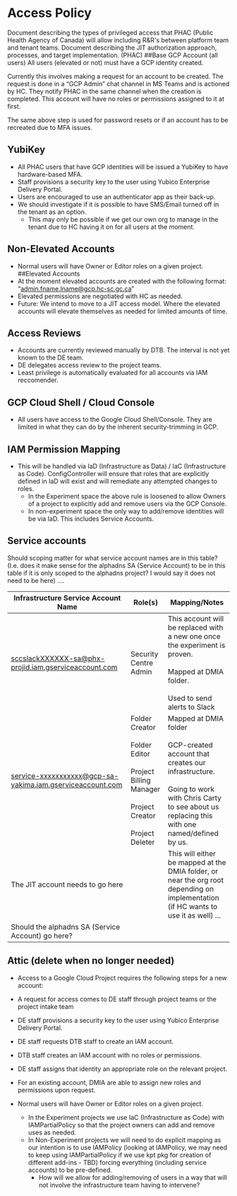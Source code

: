 # Access Policy
Document describing the types of privileged access that PHAC (Public Health Agency of Canada) will allow including R&R's between platform team and tenant teams. Document describing the JIT authorization approach, processes, and target implementation. (PHAC)
##Base GCP Account (all users)
All users (elevated or not) must have a GCP identity created.

Currently this involves making a request for an account to be created.  The request is done in a “GCP Admin” chat channel in MS Teams and is actioned by HC.  They notify PHAC in the same channel when the creation is completed. This account will have no roles or permissions assigned to it at first.

The same above step is used for password resets or if an account has to be recreated due to MFA issues.

## YubiKey
* All PHAC users that have GCP identities will be issued a YubiKey to have hardware-based MFA.
* Staff provisions a security key to the user using Yubico Enterprise Delivery Portal.
* Users are encouraged to use an authenticator app as their back-up.
* We should investigate if it is possible to have SMS/Email turned off in the tenant as an option.
   * This may only be possible if we get our own org to manage in the tenant due to HC having it on for all users at the moment.
## Non-Elevated Accounts
* Normal users will have Owner or Editor roles on a given project.
##Elevated Accounts
* At the moment elevated accounts are created with the following format: “admin.fname.lname@gcp.hc-sc.gc.ca”
* Elevated permissions are negotiated with HC as needed.
* Future:  We intend to move to a JIT access model.  Where the elevated accounts will elevate themselves as needed for limited amounts of time.
## Access Reviews
* Accounts are currently reviewed manually by DTB. The interval is not yet known to the DE team.
* DE delegates access review to the project teams. 
* Least privilege is automatically evaluated for all accounts via IAM reccomender.

## GCP Cloud Shell / Cloud Console
* All users have access to the Google Cloud Shell/Console.  They are limited in what they can do by the inherent security-trimming in GCP.
## IAM Permission Mapping
* This will be handled via IaD (Infrastructure as Data) / IaC (Infrastructure as Code).  ConfigController will ensure that roles that are explicitly defined in IaD will exist and will remediate any attempted changes to roles.  
   * In the Experiment space the above rule is loosened to allow Owners of a project to explicitly add and remove users via the GCP Console.
   * In non-experiment space the only way to add/remove identities will be via IaD.  This includes Service Accounts.
## Service accounts
Should scoping matter for what service account names are in this table?  (I.e. does it make sense for the alphadns SA (Service Account) to be in this table if it is only scoped to the alphadns project? I would say it does not need to be here) ….


Infrastructure Service Account Name | Role(s) | Mapping/Notes
----------|----------|---------
sccslackXXXXXX-sa@phx-projid.iam.gserviceaccount.com|Security Centre Admin|This account will be replaced with a new one once the experiment is proven.<br><br>Mapped at DMIA folder.<br><br>Used to send alerts to Slack
service-xxxxxxxxxxx@gcp-sa-yakima.iam.gserviceaccount.com|Folder Creator<br><br>Folder Editor<br><br>Project Billing Manager<br><br>Project Creator<br><br>Project Deleter|Mapped at DMIA folder<br><br>GCP-created account that creates our infrastructure.<br><br>Going to work with Chris Carty to see about us replacing this with one named/defined by us.
The JIT account needs to go here| |This will either be mapped at the DMIA folder, or near the org root depending on implementation (if HC wants to use it as well) ...
Should the alphadns SA (Service Account) go here?| | 


## Attic (delete when no longer needed)
* Access to a Google Cloud Project requires the following steps for a new account:
* A request for access comes to DE staff through project teams or the project intake team
* DE staff provisions a security key to the user using Yubico Enterprise Delivery Portal.
* DE staff requests DTB staff to create an IAM account.
* DTB staff creates an IAM account with no roles or permissions.
* DE staff assigns that identity an appropriate role on the relevant project.
* For an existing account, DMIA are able to assign new roles and permissions upon request.

* Normal users will have Owner or Editor roles on a given project.
   * In the Experiment projects we use IaC (Infrastructure as Code) with IAMPartialPolicy so that the project owners can add and remove uses as needed.
   * In Non-Experiment projects we will need to do explicit mapping as our intention is to use IAMPolicy (looking at IAMPolicy, we may need to keep using IAMPartialPolicy if we use kpt pkg for creation of different add-ins - TBD) forcing everything (including service accounts) to be pre-defined.
      * How will we allow for adding/removing of users in a way that will not involve the infrastructure team having to intervene?

